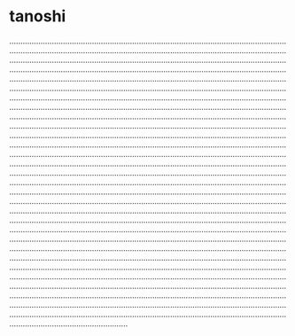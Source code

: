 # tanoshi

.............................................................................................................................................................................................................................................................................................................................................................................................................................................................................................................................................................................................................................................................................................................................................................................................................................................................................................................................................................................................................................................................................................................................................................................................................................................................................................................................................................................................................................................................................................................................................................................................................................................................................................................................................................................................................................................................................................................................................................................................................................................................................................................................................................................................................................................................................................................................................................................................................................................................................................................................................................................................................................................................................................................................................................................................................................................................................................................................................................................................................................................................................................................................................................................................................................................................................................................................................................................................................................................................................................................................................................................................................................................................................................................................................................................................................................................................................................................................
